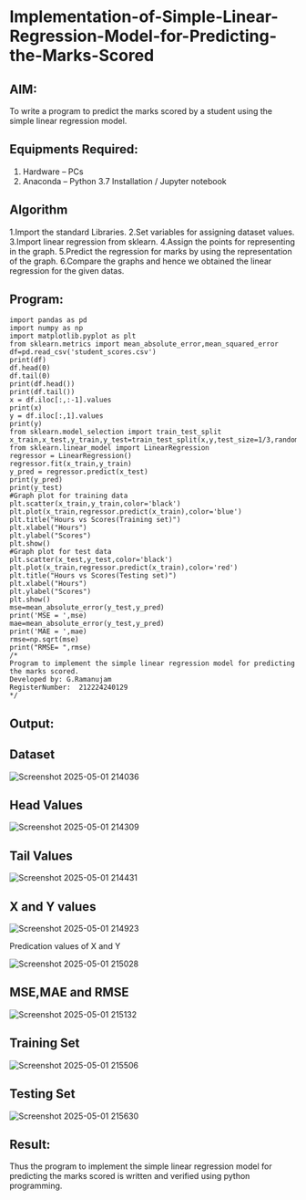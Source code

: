 # Implementation-of-Simple-Linear-Regression-Model-for-Predicting-the-Marks-Scored

## AIM:
To write a program to predict the marks scored by a student using the simple linear regression model.

## Equipments Required:
1. Hardware – PCs
2. Anaconda – Python 3.7 Installation / Jupyter notebook

## Algorithm
1.Import the standard Libraries.
2.Set variables for assigning dataset values.
3.Import linear regression from sklearn.
4.Assign the points for representing in the graph.
5.Predict the regression for marks by using the representation of the graph.
6.Compare the graphs and hence we obtained the linear regression for the given datas.

## Program:
```
import pandas as pd
import numpy as np
import matplotlib.pyplot as plt
from sklearn.metrics import mean_absolute_error,mean_squared_error
df=pd.read_csv('student_scores.csv')
print(df)
df.head(0)
df.tail(0)
print(df.head())
print(df.tail())
x = df.iloc[:,:-1].values
print(x)
y = df.iloc[:,1].values
print(y)
from sklearn.model_selection import train_test_split
x_train,x_test,y_train,y_test=train_test_split(x,y,test_size=1/3,random_state=0)
from sklearn.linear_model import LinearRegression
regressor = LinearRegression()
regressor.fit(x_train,y_train)
y_pred = regressor.predict(x_test)
print(y_pred)
print(y_test)
#Graph plot for training data
plt.scatter(x_train,y_train,color='black')
plt.plot(x_train,regressor.predict(x_train),color='blue')
plt.title("Hours vs Scores(Training set)")
plt.xlabel("Hours")
plt.ylabel("Scores")
plt.show()
#Graph plot for test data
plt.scatter(x_test,y_test,color='black')
plt.plot(x_train,regressor.predict(x_train),color='red')
plt.title("Hours vs Scores(Testing set)")
plt.xlabel("Hours")
plt.ylabel("Scores")
plt.show()
mse=mean_absolute_error(y_test,y_pred)
print('MSE = ',mse)
mae=mean_absolute_error(y_test,y_pred)
print('MAE = ',mae)
rmse=np.sqrt(mse)
print("RMSE= ",rmse)
/*
Program to implement the simple linear regression model for predicting the marks scored.
Developed by: G.Ramanujam 
RegisterNumber:  212224240129
*/
```

## Output:
## Dataset


![Screenshot 2025-05-01 214036](https://github.com/user-attachments/assets/2c2718f1-6dcb-4065-8aa2-97c867cee045)



## Head Values


![Screenshot 2025-05-01 214309](https://github.com/user-attachments/assets/70edcfbd-5583-407a-ad9b-c25297437647)

## Tail Values


![Screenshot 2025-05-01 214431](https://github.com/user-attachments/assets/98e60c7d-68a9-41b3-b89c-a2c5fa2eb375)



## X and Y values


![Screenshot 2025-05-01 214923](https://github.com/user-attachments/assets/b0d5f20e-1314-48c6-8140-76a01d0fe484)


Predication values of X and Y


![Screenshot 2025-05-01 215028](https://github.com/user-attachments/assets/398ebc69-d2f4-49ed-b704-ef281642b870)


## MSE,MAE and RMSE


![Screenshot 2025-05-01 215132](https://github.com/user-attachments/assets/d2965bd6-9b70-455a-994f-ec165e2c33da)


## Training Set


![Screenshot 2025-05-01 215506](https://github.com/user-attachments/assets/07dcf91f-dab5-473f-8e0e-7b34985118c6)


## Testing Set


![Screenshot 2025-05-01 215630](https://github.com/user-attachments/assets/394aaffc-7ef6-4b58-8646-1ae7cce8a84f)


## Result:
Thus the program to implement the simple linear regression model for predicting the marks scored is written and verified using python programming.
